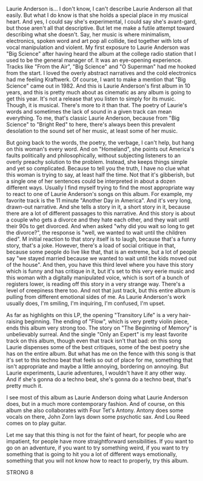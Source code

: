 Laurie Anderson is... I don't know, I can't describe Laurie Anderson all that easily. But what I do know is that she holds a special place in my musical heart. And yes, I could say she's experimental, I could say she's avant-gard, but those aren't all that descriptive. But let me make a futile attempt toward describing what she doesn't. Say, her music is where minimalism, electronics, spoken word and art pop all collide, tied together with lots of vocal manipulation and violent. My first exposure to Laurie Anderson was "Big Science" after having heard the album at the college radio station that I used to be the general manager of. It was an eye-opening experience. Tracks like "From the Air", "Big Science" and "O Superman" had me hooked from the start. I loved the overly abstract narratives and the cold electronics had me feeling Kraftwerk. Of course, I want to make a mention that "Big Science" came out in 1982. And this is Laurie Anderson's first album in 10 years, and this is pretty much about as cinematic as any album is going to get this year. It's not a release that you listen to simply for its music. Though, it is musical. There's more to it than that. The poetry of Laurie's words and sometimes the lack of sound in a given track can mean everything. To me, that's classic Laurie Anderson, because from "Big Science" to "Bright Red" to here, there's always been this prevalent desolation to the sound set of her music, at least some of her music.

But going back to the words, the poetry, the verbage, I can't help, but hang on this woman's every word. And on "Homeland", she points out America's faults politically and philosophically, without subjecting listeners to an overly preachy solution to the problem. Instead, she keeps things simple and yet so complicated. Because to tell you the truth, I have no clue what this woman is trying to say, at least half the time. Not that it's gibberish, but a single one of her sentences could be interpreted in about a dozen different ways. Usually I find myself trying to find the most appropriate way to react to one of Laurie Anderson's songs on this album. For example, my favorite track is the 11 minute "Another Day in America". And it's very long, drawn-out narrative. And she tells a story in it, a short story in it, because there are a lot of different passages to this narrative. And this story is about a couple who gets a divorce and they hate each other, and they wait until their 90s to get divorced. And when asked "why did you wait so long to get the divorce?", the response is "well, we wanted to wait until the children died". M initial reaction to that story itself is to laugh, because that's a funny story, that's a joke. However, there's a load of social critique in that, because some people do live like that, that is an extreme, but a lot of people say "we stayed married because we wanted to wait until the kids moved out of the house". And then, you have this third level where you have this story which is funny and has critique in it, but it's set to this very eerie music and this woman with a digitally manipulated voice, which is sort of a bunch of registers lower, is reading off this story in a very strange way. There's a level of creepiness there too. And not that just track, but this entire album is pulling from different emotional sides of me. As Laurie Anderson's work usually does, I'm smiling, I'm inquiring, I'm confused, I'm upset.

As far as highlights on this LP, the opening "Transitory Life" is a very hair-raising beginning. The ending of "Flow", which is very pretty violin piece, ends this album very strong too. The story on "The Beginning of Memory" is unbelievably surreal. And the single "Only an Expert" is my least favorite track on this album, though even that track isn't that bad: on this song Laurie dispenses some of the best critiques, some of the best poetry she has on the entire album. But what has me on the fence with this song is that it's set to this techno beat that feels so out of place for me, something that isn't appropriate and maybe a little annoying, bordering on annoying. But Laurie experiments, Laurie adventures, I wouldn't have it any other way. And if she's gonna do a techno beat, she's gonna do a techno beat, that's pretty much it.

I see most of this album as Laurie Anderson doing what Laurie Anderson does, but in a much more contemporary fashion. And of course, on this album she also collaborates with Four Tet's Antony. Antony does some vocals on there, John Zorn lays down some psychotic sax. And Lou Reed comes on to play guitar.

Let me say that this thing is not for the faint of heart, for people who are impatient, for people have more straightforward sensibilities. If you want to go on an adventure, if you want to try something weird, if you want to try something that is going to hit you a lot of different ways emotionally, something that you will not know how to react to properly, try this album.

STRONG 8
